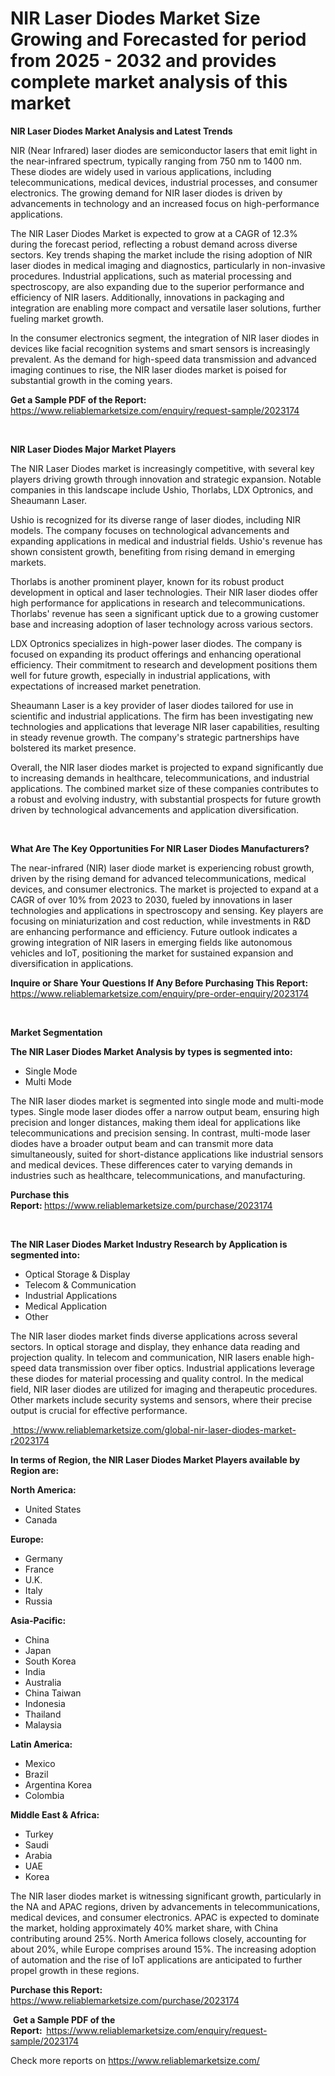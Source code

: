 <p><h1>NIR Laser Diodes Market Size Growing and Forecasted for period from 2025 - 2032 and provides complete market analysis of this market</h1></p><p><strong>NIR Laser Diodes Market Analysis and Latest Trends</strong></p>
<p><p>NIR (Near Infrared) laser diodes are semiconductor lasers that emit light in the near-infrared spectrum, typically ranging from 750 nm to 1400 nm. These diodes are widely used in various applications, including telecommunications, medical devices, industrial processes, and consumer electronics. The growing demand for NIR laser diodes is driven by advancements in technology and an increased focus on high-performance applications.</p><p>The NIR Laser Diodes Market is expected to grow at a CAGR of 12.3% during the forecast period, reflecting a robust demand across diverse sectors. Key trends shaping the market include the rising adoption of NIR laser diodes in medical imaging and diagnostics, particularly in non-invasive procedures. Industrial applications, such as material processing and spectroscopy, are also expanding due to the superior performance and efficiency of NIR lasers. Additionally, innovations in packaging and integration are enabling more compact and versatile laser solutions, further fueling market growth.</p><p>In the consumer electronics segment, the integration of NIR laser diodes in devices like facial recognition systems and smart sensors is increasingly prevalent. As the demand for high-speed data transmission and advanced imaging continues to rise, the NIR laser diodes market is poised for substantial growth in the coming years.</p></p>
<p><strong>Get a Sample PDF of the Report:&nbsp;</strong> <a href="https://www.reliablemarketsize.com/enquiry/request-sample/2023174?utm_campaign=3072&utm_medium=2&utm_source=Github&utm_content=ia&utm_term=06042025&utm_id=nir-laser-diodes">https://www.reliablemarketsize.com/enquiry/request-sample/2023174</a></p>
<p>&nbsp;</p>
<p><strong>NIR Laser Diodes Major Market Players</strong></p>
<p><p>The NIR Laser Diodes market is increasingly competitive, with several key players driving growth through innovation and strategic expansion. Notable companies in this landscape include Ushio, Thorlabs, LDX Optronics, and Sheaumann Laser.</p><p>Ushio is recognized for its diverse range of laser diodes, including NIR models. The company focuses on technological advancements and expanding applications in medical and industrial fields. Ushio's revenue has shown consistent growth, benefiting from rising demand in emerging markets.</p><p>Thorlabs is another prominent player, known for its robust product development in optical and laser technologies. Their NIR laser diodes offer high performance for applications in research and telecommunications. Thorlabs' revenue has seen a significant uptick due to a growing customer base and increasing adoption of laser technology across various sectors.</p><p>LDX Optronics specializes in high-power laser diodes. The company is focused on expanding its product offerings and enhancing operational efficiency. Their commitment to research and development positions them well for future growth, especially in industrial applications, with expectations of increased market penetration.</p><p>Sheaumann Laser is a key provider of laser diodes tailored for use in scientific and industrial applications. The firm has been investigating new technologies and applications that leverage NIR laser capabilities, resulting in steady revenue growth. The company's strategic partnerships have bolstered its market presence.</p><p>Overall, the NIR laser diodes market is projected to expand significantly due to increasing demands in healthcare, telecommunications, and industrial applications. The combined market size of these companies contributes to a robust and evolving industry, with substantial prospects for future growth driven by technological advancements and application diversification.</p></p>
<p>&nbsp;</p>
<p><strong>What Are The Key Opportunities For NIR Laser Diodes Manufacturers?</strong></p>
<p><p>The near-infrared (NIR) laser diode market is experiencing robust growth, driven by the rising demand for advanced telecommunications, medical devices, and consumer electronics. The market is projected to expand at a CAGR of over 10% from 2023 to 2030, fueled by innovations in laser technologies and applications in spectroscopy and sensing. Key players are focusing on miniaturization and cost reduction, while investments in R&D are enhancing performance and efficiency. Future outlook indicates a growing integration of NIR lasers in emerging fields like autonomous vehicles and IoT, positioning the market for sustained expansion and diversification in applications.</p></p>
<p><strong>Inquire or Share Your Questions If Any Before Purchasing This Report:</strong> <a href="https://www.reliablemarketsize.com/enquiry/pre-order-enquiry/2023174?utm_campaign=3072&utm_medium=2&utm_source=Github&utm_content=ia&utm_term=06042025&utm_id=nir-laser-diodes">https://www.reliablemarketsize.com/enquiry/pre-order-enquiry/2023174</a></p>
<p>&nbsp;</p>
<p><strong>Market Segmentation</strong></p>
<p><strong>The NIR Laser Diodes Market Analysis by types is segmented into:</strong></p>
<p><ul><li>Single Mode</li><li>Multi Mode</li></ul></p>
<p><p>The NIR laser diodes market is segmented into single mode and multi-mode types. Single mode laser diodes offer a narrow output beam, ensuring high precision and longer distances, making them ideal for applications like telecommunications and precision sensing. In contrast, multi-mode laser diodes have a broader output beam and can transmit more data simultaneously, suited for short-distance applications like industrial sensors and medical devices. These differences cater to varying demands in industries such as healthcare, telecommunications, and manufacturing.</p></p>
<p><strong>Purchase this Report:&nbsp;</strong><a href="https://www.reliablemarketsize.com/purchase/2023174?utm_campaign=3072&utm_medium=2&utm_source=Github&utm_content=ia&utm_term=06042025&utm_id=nir-laser-diodes">https://www.reliablemarketsize.com/purchase/2023174</a></p>
<p>&nbsp;</p>
<p><strong>The NIR Laser Diodes Market Industry Research by Application is segmented into:</strong></p>
<p><ul><li>Optical Storage & Display</li><li>Telecom & Communication</li><li>Industrial Applications</li><li>Medical Application</li><li>Other</li></ul></p>
<p><p>The NIR laser diodes market finds diverse applications across several sectors. In optical storage and display, they enhance data reading and projection quality. In telecom and communication, NIR lasers enable high-speed data transmission over fiber optics. Industrial applications leverage these diodes for material processing and quality control. In the medical field, NIR laser diodes are utilized for imaging and therapeutic procedures. Other markets include security systems and sensors, where their precise output is crucial for effective performance.</p></p>
<p><a href="https://www.reliablemarketsize.com/global-nir-laser-diodes-market-r2023174?utm_campaign=3072&utm_medium=2&utm_source=Github&utm_content=ia&utm_term=06042025&utm_id=nir-laser-diodes">&nbsp;https://www.reliablemarketsize.com/global-nir-laser-diodes-market-r2023174</a></p>
<p><strong>In terms of Region, the NIR Laser Diodes Market Players available by Region are:</strong></p>
<p>
    <p> <strong> North America: </strong>
        <ul>
            <li>United States</li>
            <li>Canada</li>
        </ul>
        </p> 
    <p> <strong> Europe: </strong>
        <ul>
            <li>Germany</li>
            <li>France</li>
            <li>U.K.</li>
            <li>Italy</li>
            <li>Russia</li>
        </ul>
        </p> 
    <p> <strong> Asia-Pacific: </strong>
        <ul>
            <li>China</li>
            <li>Japan</li>
            <li>South Korea</li>
            <li>India</li>
            <li>Australia</li>
            <li>China Taiwan</li>
            <li>Indonesia</li>
            <li>Thailand</li>
            <li>Malaysia</li>
        </ul>
        </p> 
    <p> <strong> Latin America: </strong>
        <ul>
            <li>Mexico</li>
            <li>Brazil</li>
            <li>Argentina Korea</li>
            <li>Colombia</li>
        </ul>
        </p> 
    <p> <strong> Middle East & Africa: </strong>
        <ul>
            <li>Turkey</li>
            <li>Saudi</li>
            <li>Arabia</li>
            <li>UAE</li>
            <li>Korea</li>
        </ul>
    </p>
    </p>
<p><p>The NIR laser diodes market is witnessing significant growth, particularly in the NA and APAC regions, driven by advancements in telecommunications, medical devices, and consumer electronics. APAC is expected to dominate the market, holding approximately 40% market share, with China contributing around 25%. North America follows closely, accounting for about 20%, while Europe comprises around 15%. The increasing adoption of automation and the rise of IoT applications are anticipated to further propel growth in these regions.</p></p>
<p><strong>Purchase this Report: </strong><a href="https://www.reliablemarketsize.com/purchase/2023174?utm_campaign=3072&utm_medium=2&utm_source=Github&utm_content=ia&utm_term=06042025&utm_id=nir-laser-diodes">https://www.reliablemarketsize.com/purchase/2023174</a></p>
<p>&nbsp;<strong>Get a Sample PDF of the Report:&nbsp;&nbsp;</strong><a href="https://www.reliablemarketsize.com/enquiry/request-sample/2023174?utm_campaign=3072&utm_medium=2&utm_source=Github&utm_content=ia&utm_term=06042025&utm_id=nir-laser-diodes">https://www.reliablemarketsize.com/enquiry/request-sample/2023174</a></p>
<p><strong></strong></p>
<p>Check more reports on <a href="https://www.reliablemarketsize.com/?utm_campaign=3072&utm_medium=2&utm_source=Github&utm_content=ia&utm_term=06042025&utm_id=nir-laser-diodes">https://www.reliablemarketsize.com/</a></p>